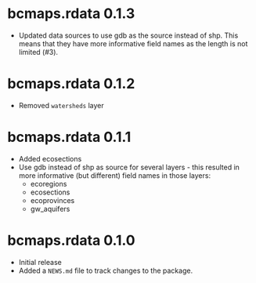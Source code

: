 # bcmaps.rdata 0.1.3
* Updated data sources to use gdb as the source instead of shp. This means that 
they have more informative field names as the length is not limited (#3).

# bcmaps.rdata 0.1.2
* Removed `watersheds` layer

# bcmaps.rdata 0.1.1

* Added ecosections
* Use gdb instead of shp as source for several layers - this resulted in more informative (but different) field names in those layers:
    - ecoregions
    - ecosections
    - ecoprovinces
    - gw_aquifers

# bcmaps.rdata 0.1.0

* Initial release
* Added a `NEWS.md` file to track changes to the package.



